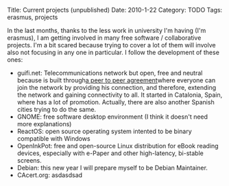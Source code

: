 Title: Current projects (unpublished)
Date: 2010-1-22
Category: TODO
Tags: erasmus, projects

In the last months, thanks to the less work in university I'm having (I'm erasmus), I am getting involved in many free software /
collaborative projects. I'm a bit scared because trying to cover a lot of them will involve also not focusing in any one in particular. I
follow the development of these ones:

-   guifi.net: Telecommunications network but open, free and neutral because is built through[a peer to peer
    agreement](http://guifi.net/WCL_EN)where everyone can join the network by providing his connection, and therefore, extending the network
    and gaining connectivity to all. It started in Catalonia, Spain, where has a lot of promotion. Actually, there are also another Spanish
    cities trying to do the same.
-   GNOME: free software desktop environment (I think it doesn't need more explanations)
-   ReactOS: open source operating system intented to be binary compatible with Windows
-   OpenInkPot: free and open-source Linux distribution for eBook reading devices, especially with e-Paper and other high-latency, bi-stable
    screens.
-   Debian: this new year I will prepare myself to be Debian Maintainer.
-   CAcert.org: asdasdsad

